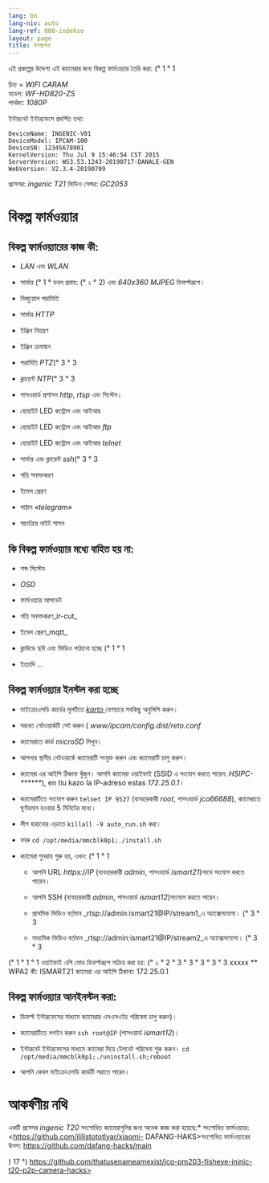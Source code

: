 ```yaml
---
lang: bn
lang-niv: auto
lang-ref: 000-indekso
layout: page
title: উপস্থাপনা
---
```


এই প্রকল্পের উদ্দেশ্য এই ক্যামেরার জন্য বিকল্প ফার্মওয়্যার তৈরি করা: (° 1 ° 1

চিহ্ন = _WIFI CARAM_  
মডেল: _WF-HD820-ZS_  
পার্থক্য: _1080P_

ইন্টারনেট ইন্টারফেসে প্রদর্শিত তথ্য:
```
DeviceName: INGENIC-V01
DeviceModel: IPCAM-100
DeviceSN: 12345678901
KernelVersion: Thu Jul 9 15:46:54 CST 2015
ServerVersion: WS3.53.1243-20190717-DANALE-GEN
WebVersion: V2.3.4-20190709
```

প্রসেসর: _ingenic T21_
ভিডিও সেন্সর: _GC2053_

# বিকল্প ফার্মওয়্যার

## বিকল্প ফার্মওয়্যারের কাজ কী:

* _LAN_ এবং _WLAN_


* সার্ভার (° 1 ° ডবল প্রবাহ: (° ২ ° 2) এবং _640x360 MJPEG_ ডিফল্টরূপে।  


* ভিজ্যুয়াল পরামিতি


* সার্ভার _HTTP_


* ইঞ্জিন নিয়ন্ত্রণ


* ইঞ্জিন ক্রমাঙ্কন


* পরামিতি _PTZ_(° 3 ° 3


* ক্লায়েন্ট _NTP_(° 3 ° 3


* পাসওয়ার্ড প্রশাসন _http_, _rtsp_ এবং সিস্টেম।  


* হোয়াইট LED কন্ট্রোল এবং আইআর


* হোয়াইট LED কন্ট্রোল এবং আইআর _ftp_


* হোয়াইট LED কন্ট্রোল এবং আইআর _telnet_


* সার্ভার এবং ক্লায়েন্ট _ssh_(° 3 ° 3


* গতি সনাক্তকরণ


* ইমেল প্রেরণ


* পাঠান _«telegram»_


* স্বয়ংক্রিয় নাইট শাসন



## কি বিকল্প ফার্মওয়্যার মধ্যে বাহিত হয় না:

* শব্দ সিস্টেম


* _OSD_


* ফার্মওয়্যার আপডেট


* গতি সনাক্তকরণ_ir-cut_


* ইমেল প্রেরণ_mqtt_


* ক্লাউডে ছবি এবং ভিডিও পাঠানো হচ্ছে (° 1 ° 1


* ইত্যাদি ...



## বিকল্প ফার্মওয়্যার ইনস্টল করা হচ্ছে

* মাইক্রোএসডি কার্ডের মূলটিতে [ _karto_ ](https://github.com/jmichault/ipcam-100/tree/master/karto) ফোল্ডারে সবকিছু অনুলিপি করুন।


* সম্ভবত নেটওয়ার্কটি সেট করুন ( _www/ipcam/config.dist/reto.conf_ 


* ক্যামেরাতে কার্ড _microSD_ লিখুন।  


* আপনার স্থানীয় নেটওয়ার্কে ক্যামেরাটি সংযুক্ত করুন এবং ক্যামেরাটি চালু করুন।


* ক্যামেরা এর আইপি ঠিকানা খুঁজুন। আপনি ক্যামেরা ওয়াইফাই (SSID এ সংযোগ করতে পারেন: _HSIPC-******_), en tiu kazo la IP-adreso estas _172.25.0.1_।


* ক্যামেরাটিতে সংযোগ করুন `telnet IP 9527` (ব্যবহারকারী _root_, পাসওয়ার্ড _jco66688_), ক্যামেরাতে ঘূর্ণায়মান হওয়ার 5 মিনিটের মধ্যে।


* লীগ হারানোর এড়াতে `killall -9 auto_run.sh` করা।


* ফারু `cd /opt/media/mmcblk0p1;./install.sh`


* ক্যামেরা পুনরায় শুরু হয়, এখন: (° 1 ° 1


    * আপনি URL _https://IP_ (ব্যবহারকারী _admin_, পাসওয়ার্ড _ismart21_)সাথে সংযোগ করতে পারেন।


    * আপনি SSH (ব্যবহারকারী _admin_, পাসওয়ার্ড _ismart12_)সংযোগ করতে পারেন।


    * প্রাথমিক ভিডিও বর্তমান _rtsp://admin:ismart21@IP/stream1_এ অ্যাক্সেসযোগ্য। (° 3 ° 3


    * মাধ্যমিক ভিডিও বর্তমান _rtsp://admin:ismart21@IP/stream2_এ অ্যাক্সেসযোগ্য। (° 3 ° 3


(° 1 ° 1 ° 1 ওয়াইফাই এপি মোড ডিফল্টরূপে সক্রিয় করা হয়: (° ২ ° 2 ° 3 ° 3 ° 3 ° 3 ° 3 xxxxx
    ** WPA2 কী: ISMART21
ক্যামেরা এর আইপি ঠিকানা: 172.25.0.1

## বিকল্প ফার্মওয়্যার আনইনস্টল করা:

* ডিফল্ট ইন্টারফেসের মাধ্যমে ক্যামেরার এসএসএইচ পরিষেবা চালু করুন)।


* ক্যামেরাটিতে লগইন করুন `ssh root@IP` (পাসওয়ার্ড _ismart12_)।


* ইন্টারনেট ইন্টারফেসের মাধ্যমে ক্যামেরা দিয়ে টেলনেট পরিষেবা শুরু করুন। `cd /opt/media/mmcblk0p1;./uninstall.sh;reboot`



* আপনি কেবল মাইক্রোএসডি কার্ডটি সরাতে পারেন।



# আকর্ষণীয় নথি

একটি প্রসেসর _ingenic T20_ সংশোধিত ক্যামেরাগুলির জন্য অনেক কাজ করা হয়েছে:* সংশোধিত ফার্মওয়্যার: <https://github.com/ilílístototlyar/xiaomi- DAFANG-HAKS>সংশোধিত ফার্মওয়্যারের উত্স: <https://github.com/dafang-hacks/main>







) 17 °) https://github.com/thatusenameamexist/jco-pm203-fisheye-ininic-t20-p2p-camera-hacks>

